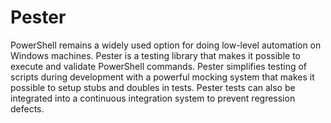 # Pester

PowerShell remains a widely used option for doing low-level automation on Windows machines. Pester is a testing library that makes it possible to execute and validate PowerShell commands. Pester simplifies testing of scripts during development with a powerful mocking system that makes it possible to setup stubs and doubles in tests. Pester tests can also be integrated into a continuous integration system to prevent regression defects.
